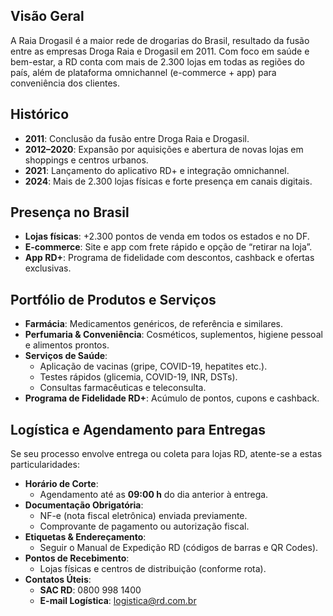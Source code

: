 ## Visão Geral

A Raia Drogasil é a maior rede de drogarias do Brasil, resultado da fusão entre as empresas Droga Raia e Drogasil em 2011. Com foco em saúde e bem-estar, a RD conta com mais de 2.300 lojas em todas as regiões do país, além de plataforma omnichannel (e-commerce + app) para conveniência dos clientes.

## Histórico


- **2011**: Conclusão da fusão entre Droga Raia e Drogasil.  
- **2012–2020**: Expansão por aquisições e abertura de novas lojas em shoppings e centros urbanos.  
- **2021**: Lançamento do aplicativo RD+ e integração omnichannel.  
- **2024**: Mais de 2.300 lojas físicas e forte presença em canais digitais.


## Presença no Brasil

- **Lojas físicas**: +2.300 pontos de venda em todos os estados e no DF.  
- **E-commerce**: Site e app com frete rápido e opção de “retirar na loja”.  
- **App RD+**: Programa de fidelidade com descontos, cashback e ofertas exclusivas.


## Portfólio de Produtos e Serviços

- **Farmácia**: Medicamentos genéricos, de referência e similares.  
- **Perfumaria & Conveniência**: Cosméticos, suplementos, higiene pessoal e alimentos prontos.  
- **Serviços de Saúde**:  
  - Aplicação de vacinas (gripe, COVID-19, hepatites etc.).  
  - Testes rápidos (glicemia, COVID-19, INR, DSTs).  
  - Consultas farmacêuticas e teleconsulta.  
- **Programa de Fidelidade RD+**: Acúmulo de pontos, cupons e cashback.

## Logística e Agendamento para Entregas

Se seu processo envolve entrega ou coleta para lojas RD, atente-se a estas particularidades:

- **Horário de Corte**:  
  - Agendamento até as **09:00 h** do dia anterior à entrega.  
- **Documentação Obrigatória**:  
  - NF-e (nota fiscal eletrônica) enviada previamente.  
  - Comprovante de pagamento ou autorização fiscal.  
- **Etiquetas & Endereçamento**:  
  - Seguir o Manual de Expedição RD (códigos de barras e QR Codes).  
- **Pontos de Recebimento**:  
  - Lojas físicas e centros de distribuição (conforme rota).  
- **Contatos Úteis**:  
  - **SAC RD**: 0800 998 1400  
  - **E-mail Logística**: logistica@rd.com.br  
